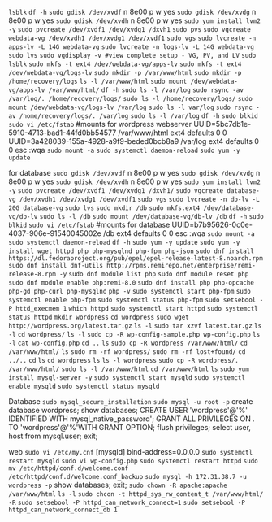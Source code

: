 `lsblk`
`df -h`
`sudo gdisk /dev/xvdf`
n
8e00
p
w
yes
`sudo gdisk /dev/xvdg`
n
8e00
p
w
yes
`sudo gdisk /dev/xvdh`
n
8e00
p
w
yes
`sudo yum install lvm2 -y`
`sudo pvcreate /dev/xvdf1 /dev/xvdg1 /dxvh1`
`sudo pvs`
`sudo vgcreate webdata-vg /dev/xvdh1 /dev/xvdg1 /dev/xvdf1`
`sudo vgs`
`sudo lvcreate -n apps-lv -L 14G webdata-vg`
`sudo lvcreate -n logs-lv -L 14G webdata-vg`
`sudo lvs`
`sudo vgdisplay -v #view complete setup - VG, PV, and LV`
`sudo lsblk` 
`sudo mkfs -t ext4 /dev/webdata-vg/apps-lv`
`sudo mkfs -t ext4 /dev/webdata-vg/logs-lv`
`sudo mkdir -p /var/www/html`
`sudo mkdir -p /home/recovery/logs`
`ls -l /var/www/html`
`sudo mount /dev/webdata-vg/apps-lv /var/www/html/`
`df -h`
`sudo ls -l /var/log`
`sudo rsync -av /var/log/. /home/recovery/logs/`
`sudo ls -l /home/recovery/logs/`
`sudo mount /dev/webdata-vg/logs-lv /var/log`
`sudo ls -l var/log`
`sudo rsync -av /home/recovery/logs/. /var/log`
`sudo ls -l /var/log`
`df -h`
`sudo blkid`
`sudo vi /etc/fstab`
#mounts for wordpress webserver
UUID=5bc7db1e-5910-4713-bad1-44fd0bb54577  /var/www/html ext4 defaults 0 0
 UUID=3a428039-155a-4928-a9f9-beded0bcb8a9 /var/log      ext4 defaults 0 0
 esc
:wqa
`sudo mount -a`
`sudo systemctl daemon-reload`
`sudo yum -y update`

for database
`sudo gdisk /dev/xvdf`
n
8e00
p
w
yes
`sudo gdisk /dev/xvdg`
n
8e00
p
w
yes
`sudo gdisk /dev/xvdh`
n
8e00
p
w
yes
`sudo yum install lvm2 -y`
`sudo pvcreate /dev/xvdf1 /dev/xvdg1 /dxvh1/`
`sudo vgcreate database-vg /dev/xvdh1 /dev/xvdg1 /dev/xvdf1`
`sudo vgs`
`sudo lvcreate -n db-lv -L 20G database-vg`
`sudo lvs`
`sudo mkdir /db`
`sudo mkfs.ext4 /dev/database-vg/db-lv`
`sudo ls -l /db`
`sudo mount /dev/database-vg/db-lv /db`
`df -h`
`sudo blkid`
`sudo vi /etc/fstab`
#mounts for database
UUID=b7b95626-0c0e-4037-906e-91540045002e /db ext4 defaults 0 0
esc
:wqa
`sudo mount -a`
`sudo systemctl daemon-reload`
`df -h`
`sudo yum -y update`
`sudo yum -y install wget httpd php php-mysqlnd php-fpm php-json`
`sudo dnf install https://dl.fedoraproject.org/pub/epel/epel-release-latest-8.noarch.rpm`
`sudo dnf install dnf-utils http://rpms.remirepo.net/enterprise/remi-release-8.rpm -y`
`sudo dnf module list php`
`sudo dnf module reset php`
`sudo dnf module enable php:remi-8.0`
`sudo dnf install php php-opcache php-gd php-curl php-mysqlnd`
`php -v`
`sudo systemctl start php-fpm`
`sudo systemctl enable php-fpm`
`sudo systemctl status php-fpm`
`sudo setsebool -P httd_execmem 1`
`which httpd`
`sudo systemctl start httpd`
`sudo systemctl status httpd`
`mkdir wordpress` 
`cd wordpress`
`sudo wget http://wordpress.org/latest.tar.gz`
`ls -l`
`sudo tar xzvf latest.tar.gz`
`ls -l`
`cd wordpress/`
`ls -l`
`sudo cp -R wp-config-sample.php wp-config.php`
`ls -l`
`cat wp-config.php`
`cd ..`
`ls`
`sudo cp -R wordpress /var/www/html/`
`cd /var/www/html/`
`ls`
`sudo rm -rf wordpress/`
`sudo rm -rf lost+found/`
`cd ../..`
`cd`
`ls`
`cd wordpress`
`ls`
`ls -l wordpress`
`sudo cp -R wordpress/. /var/www/html/`
`sudo ls -l /var/www/html`
`cd /var/www/html`
`ls`
`sudo yum install mysql-server -y`
`sudo systemctl start mysqld`
`sudo systemctl enable mysqld`
`sudo systemctl status mysqld`

Database
`sudo mysql_secure_installation`
`sudo mysql -u root -p`
create database wordpress;
show databases;
CREATE USER 'wordpress'@'%' IDENTIFIED WITH mysql_native_password';
GRANT ALL PRIVILEGES ON *.* TO 'wordpress'@'%'WITH GRANT OPTION;
flush privileges;
select user, host from mysql.user;
exit;

web
`sudo vi /etc/my.cnf`
[mysqld]
bind-address=0.0.0.0
`sudo systemctl restart mysqld`
`sudo vi wp-config.php`
`sudo systemctl restart httpd`
`sudo mv /etc/httpd/conf.d/welcome.conf /etc/httpd/conf.d/welcome.conf_backup`
`sudo mysql -h 172.31.38.7 -u wordpress -p`
show databases;
exit;
`sudo chown -R apache:apache /var/www/html`
`ls -l`
`sudo chcon -t httpd_sys_rw_content_t /var/www/html/ -R`
`sudo setsebool -P httpd_can_network_connect=1`
`sudo setsebool -P httpd_can_network_connect_db 1`


